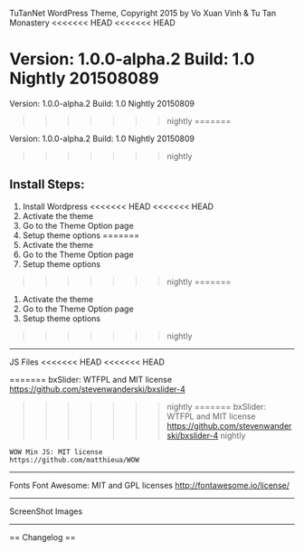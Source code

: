TuTanNet WordPress Theme, Copyright 2015 by Vo Xuan Vinh & Tu Tan Monastery
<<<<<<< HEAD
<<<<<<< HEAD


Version: 1.0.0-alpha.2
Build: 1.0 Nightly 201508089
=======

Version: 1.0.0-alpha.2
Build: 1.0 Nightly 20150809 
>>>>>>> nightly
=======

Version: 1.0.0-alpha.2
Build: 1.0 Nightly 20150809 
>>>>>>> nightly

Install Steps:
--------------

1. Install Wordpress
<<<<<<< HEAD
<<<<<<< HEAD
2. Activate the theme
3. Go to the Theme Option page
4. Setup theme options
=======
1. Activate the theme
2. Go to the Theme Option page
3. Setup theme options
>>>>>>> nightly
=======
1. Activate the theme
2. Go to the Theme Option page
3. Setup theme options
>>>>>>> nightly

------------------------------------------

JS Files 
<<<<<<< HEAD
<<<<<<< HEAD

=======
    bxSlider: WTFPL and MIT license
    https://github.com/stevenwanderski/bxslider-4
>>>>>>> nightly
=======
    bxSlider: WTFPL and MIT license
    https://github.com/stevenwanderski/bxslider-4
>>>>>>> nightly
    
    WOW Min JS: MIT license
    https://github.com/matthieua/WOW
  
-------------------------------------------
Fonts
    Font Awesome: MIT and GPL licenses
    http://fontawesome.io/license/    

----------------------------------------------------

ScreenShot Images
    


----------------------------------------------------
== Changelog ==
